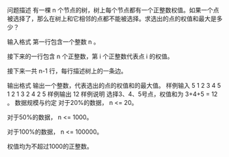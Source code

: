 问题描述
有一棵 n 个节点的树，树上每个节点都有一个正整数权值。如果一个点被选择了，那么在树上和它相邻的点都不能被选择。求选出的点的权值和最大是多少？

输入格式
第一行包含一个整数 n 。

接下来的一行包含 n 个正整数，第 i 个正整数代表点 i 的权值。

接下来一共 n-1 行，每行描述树上的一条边。

输出格式
输出一个整数，代表选出的点的权值和的最大值。
样例输入
5
1 2 3 4 5
1 2
1 3
2 4
2 5
样例输出
12
样例说明
选择3、4、5号点，权值和为 3+4+5 = 12 。
数据规模与约定
对于20%的数据， n <= 20。

对于50%的数据， n <= 1000。

对于100%的数据， n <= 100000。

权值均为不超过1000的正整数。